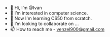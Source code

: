 - 👋 Hi, I’m @Ivan
- 👀 I’m interested in computer science.
- 🌱 Now I'm learning CS50 from scratch.
- 💞️ I’m looking to collaborate on ...
- 📫 How to reach me - venzel900@gmail.com
